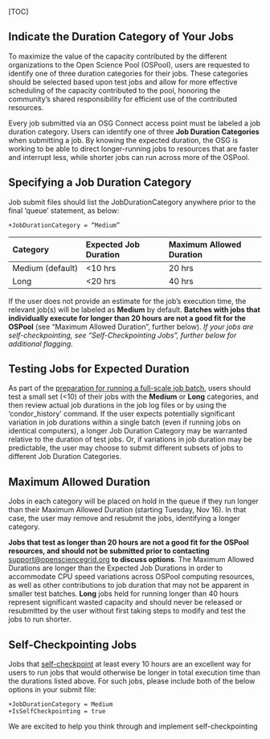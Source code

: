 [title]: - "Indicate the Duration Category of Your Jobs"

[TOC]
## Indicate the Duration Category of Your Jobs
To maximize the value of the capacity contributed by the different organizations to the Open Science Pool (OSPool), 
users are requested to identify one of three duration categories for their jobs. These categories should be selected based upon test 
jobs and allow for more effective scheduling of the capacity contributed to the pool,
honoring the community’s shared responsibility for efficient use of the contributed resources.

Every job submitted via an OSG Connect access point must be labeled a job duration category.
Users can identify one of three **Job Duration Categories** when submitting a job.
By knowing the expected duration, the OSG is working to be able to direct longer-running jobs to resources that are faster and interrupt less,
while shorter jobs can run across more of the OSPool.

## Specifying a Job Duration Category
Job submit files should list the JobDurationCategory anywhere prior to the final ‘queue’ statement, as below:

    +JobDurationCategory = “Medium”
   
| **Category** | **Expected Job Duration** | **Maximum Allowed Duration** |
|:---------|:------------|:-------------|
| <span style="white-space: nowrap">Medium (default)</span> | <span style="white-space: nowrap"><10 hrs</span> | 20 hrs |
| <span style="white-space: nowrap">Long</span> | <span style="white-space: nowrap"><20 hrs</span> | 40 hrs |

If the user does not provide an estimate for the job’s execution time, the relevant job(s) will be 
labeled as **Medium** by default. **Batches with jobs that individually execute for longer than 20 hours
are not a good fit for the OSPool** (see “Maximum Allowed Duration”, further below). *If your jobs are self-checkpointing,
see “Self-Checkpointing Jobs”, further below for additional flagging.*
 
## Testing Jobs for Expected Duration
As part of the [preparation for running a full-scale job batch](https://support.opensciencegrid.org/support/solutions/articles/12000076552-always-test-a-few-jobs-before-submitting-many), users should test a small set (<10) 
of their jobs with the **Medium** or **Long** categories, and then review actual job durations in the job log files or by using the ‘condor_history’ command. 
If the user expects potentially significant variation in job durations within a single batch (even if running jobs on identical computers), a longer Job Duration
Category may be warranted relative to the duration of test jobs. Or, if variations in job duration may be predictable, the user may choose to submit different 
subsets of jobs to different Job Duration Categories.

## Maximum Allowed Duration
Jobs in each category will be placed on hold in the queue if they run longer than their Maximum Allowed Duration 
(starting Tuesday, Nov 16). In that case, the user may remove and resubmit the jobs, identifying a longer category. 

**Jobs that test as longer than 20 hours are not a good fit for the OSPool resources, and should not be submitted prior to contacting** 
[support@opensciencegrid.org](mailto:support@opensciencegrid.org) **to discuss options**. The Maximum Allowed Durations 
are longer than the Expected Job Durations in order to accommodate CPU speed variations across OSPool computing resources, 
as well as other contributions to job duration that may not be apparent in smaller test batches. **Long** jobs held for running longer 
than 40 hours represent significant wasted capacity and should never be released or resubmitted by the user without
first taking steps to modify and test the jobs to run shorter. 

## Self-Checkpointing Jobs
Jobs that [self-checkpoint](https://htcondor.readthedocs.io/en/latest/users-manual/self-checkpointing-applications.html)
at least every 10 hours are an excellent way for users to run jobs that would otherwise be longer in total execution time
than the durations listed above. For such jobs, please include both of the below options in your submit file:

    +JobDurationCategory = Medium
    +IsSelfCheckpointing = true

We are excited to help you think through and implement self-checkpointing
